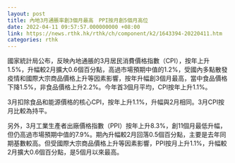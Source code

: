 ```yaml
---
layout: post
title: 內地3月通脹率創3個月最高　PPI按月創5個月高位
date: 2022-04-11 09:57:57.000000000 +08:00
link: https://news.rthk.hk/rthk/ch/component/k2/1643394-20220411.htm
categories: rthk
---
```


國家統計局公布，反映內地通脹的3月居民消費價格指數（CPI），按年上升1.5%，升幅較2月擴大0.6個百分點，高過市場預期中值的1.2%，受國內多點散發疫情和國際大宗商品價格上升等因素影響，按年升幅創3個月最高，當中食品價格下降1.5%，非食品價格上升2.2%。今年首3個月平均，CPI按年上升1.1%。

3月扣除食品和能源價格的核心CPI，按年上升1.1%，升幅與2月相同。3月CPI按月比較為持平。

另外，3月工業生產者出廠價格指數（PPI）按年上升8.3%，創11個月最低升幅，但仍高過市場預期中值的7.9%。期內升幅較2月回落0.5個百分點，主要是去年同期基數較高。但受國際大宗商品價格上升等因素影響，PPI按月上升1.1%，升幅較2月擴大0.6個百分點，是5個月以來最高。
